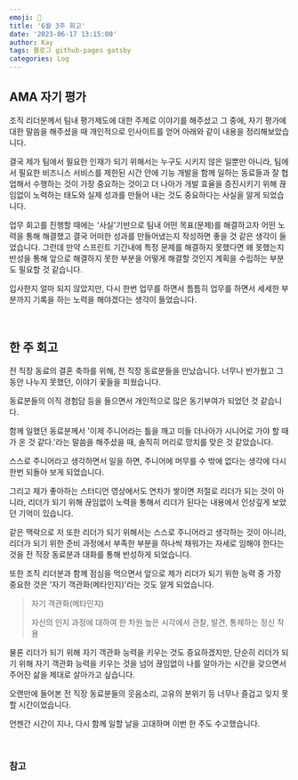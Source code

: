 ```yaml
---
emoji: 👋
title: '6월 3주 회고'
date: '2023-06-17 13:15:00'
author: Kay
tags: 블로그 github-pages gatsby
categories: Log
---
```


## AMA 자기 평가

조직 리더분께서 팀내 평가제도에 대한 주제로 이야기를 해주셨고 그 중에, 자기 평가에 대한 말씀을 해주셨을 때 개인적으로 인사이트를 얻어 아래와 같이 내용을 정리해보았습니다.

결국 제가 팀에서 필요한 인재가 되기 위해서는 누구도 시키지 않은 일뿐만 아니라, 팀에서 필요한 비즈니스 서비스를 제한된 시간 안에 기능 개발을 함께 일하는 동료들과 잘 협업해서 수행하는 것이 가장 중요하는 것이고 더 나아가 개발 효율을 증진시키기 위해 끊임없이 노력하는 태도와 실제 성과를 만들어 내는 것도 중요하다는 사실을 알게 되었습니다.

업무 회고를 진행할 때에는 '사실'기반으로 팀내 어떤 목표(문제)를 해결하고자 어떤 노력을 통해 해결했고 결국 어떠한 성과를 만들어냈는지 작성하면 좋을 것 같은 생각이 들었습니다. 그런데 만약 스프린트 기간내에 특정 문제를 해결하지 못했다면 왜 못했는지 반성을 통해 앞으로 해결하지 못한 부분을 어떻게 해결할 것인지 계획을 수립하는 부분도 필요할 것 같습니다.

입사한지 얼마 되지 않았지만, 다시 한번 업무를 하면서 틈틈히 업무를 하면서 세세한 부분까지 기록을 하는 노력을 해야겠다는 생각이 들었습니다.

<br>

## 한 주 회고

전 직장 동료의 결혼 축하를 위해, 전 직장 동료분들을 만났습니다. 너무나 반가웠고 그동안 나누지 못했던, 이야기 꽃들을 피웠습니다.

동료분들의 이직 경험담 등을 들으면서 개인적으로 많은 동기부여가 되었던 것 같습니다.

함께 일했던 동료분께서 '이제 주니어라는 틀을 깨고 미들 더나아가 시니어로 가야 할 때가 온 것 같다.'라는 말씀을 해주셨을 때,
솔직히 머리로 망치를 맞은 것 같았습니다.

스스로 주니어라고 생각하면서 일을 하면, 주니어에 머무를 수 밖에 없다는 생각에 다시 한번 되돌아 보게 되었습니다.

그리고 제가 좋아하는 스터디언 영상에서도 연차가 쌓이면 저절로 리더가 되는 것이 아니라, 리더가 되기 위해 끊임없이 노력을 통해서 리더가 된다는 내용에서 인상깊게 보았던 기억이 있습니다.

같은 맥락으로 저 또한 리더가 되기 위해서는 스스로 주니어라고 생각하는 것이 아니라, 리더가 되기 위한 준비 과정에서 부족한 부분을 하나씩 채워가는 자세로 임해야 한다는 것을 전 직장 동료분과 대화를 통해 반성하게 되었습니다.

또한 조직 리더분과 함께 점심을 먹으면서 앞으로 제가 리더가 되기 위한 능력 중 가장 중요한 것은 '자기 객관화(메타인지)'라는 것도 알게 되었습니다.

> 자기 객관화(메타인지)
>
> 자신의 인지 과정에 대하여 한 차원 높은 시각에서 관찰, 발견, 통제하는 정신 작용

물론 리더가 되기 위해 자기 객관화 능력을 키우는 것도 중요하겠지만, 단순히 리더가 되기 위해 자기 객관화 능력을 키우는 것을 넘어 끊임없이 나를 알아가는 시간을 갖으면서 주어진 삶을 제대로 살아가고 싶습니다.

오랜만에 들어본 전 직장 동료분들의 웃음소리, 고유의 분위기 등 너무나 즐겁고 잊지 못할 시간이었습니다.

언젠간 시간이 지나, 다시 함께 일할 날을 고대하며 이번 한 주도 수고했습니다.

<br>

### 참고

```toc

```
